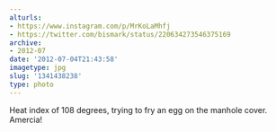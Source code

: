 ```yaml
---
alturls:
- https://www.instagram.com/p/MrKoLaMhfj
- https://twitter.com/bismark/status/220634273546375169
archive:
- 2012-07
date: '2012-07-04T21:43:58'
imagetype: jpg
slug: '1341438238'
type: photo
---
```


Heat index of 108 degrees, trying to fry an egg on the manhole cover. Amercia!

